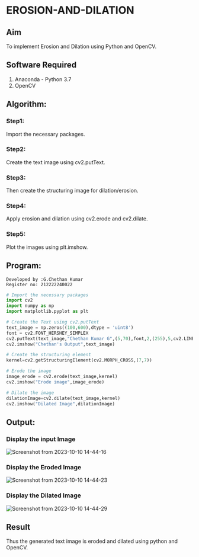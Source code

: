 # EROSION-AND-DILATION

## Aim
To implement Erosion and Dilation using Python and OpenCV.

## Software Required
1. Anaconda - Python 3.7
2. OpenCV

## Algorithm:

### Step1:
Import the necessary packages.

### Step2:
Create the text image using cv2.putText.

### Step3:
Then create the structuring image for dilation/erosion.

### Step4:
Apply erosion and dilation using cv2.erode and cv2.dilate.

### Step5:
Plot the images using plt.imshow.
 
## Program:
```
Developed by :G.Chethan Kumar
Register no: 212222240022
```
``` Python
# Import the necessary packages
import cv2
import numpy as np
import matplotlib.pyplot as plt
```
```python
# Create the Text using cv2.putText
text_image = np.zeros((100,600),dtype = 'uint8')
font = cv2.FONT_HERSHEY_SIMPLEX 
cv2.putText(text_image,"Chethan Kumar G",(5,70),font,2,(255),5,cv2.LINE_AA)
cv2.imshow("Chethan's Output",text_image)
```
```python
# Create the structuring element
kernel=cv2.getStructuringElement(cv2.MORPH_CROSS,(7,7))
```
```python
# Erode the image
image_erode = cv2.erode(text_image,kernel)
cv2.imshow("Erode image",image_erode)
```
```python
# Dilate the image
dilationImage=cv2.dilate(text_image,kernel)
cv2.imshow("Dilated Image",dilationImage)

```
## Output:

### Display the input Image

![Screenshot from 2023-10-10 14-44-16](https://github.com/Gchethankumar/EROSION-AND-DILATION/assets/118348224/07904a9a-551e-4d8e-8f7c-12d0bb00b1fa)


### Display the Eroded Image

![Screenshot from 2023-10-10 14-44-23](https://github.com/Gchethankumar/EROSION-AND-DILATION/assets/118348224/ec4fd673-6e0b-40f9-8944-211c43046dbf)


### Display the Dilated Image

![Screenshot from 2023-10-10 14-44-29](https://github.com/Gchethankumar/EROSION-AND-DILATION/assets/118348224/7c86d826-e15e-4157-a8b1-ab537116114b)


## Result
Thus the generated text image is eroded and dilated using python and OpenCV.
